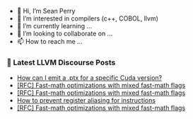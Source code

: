 - 👋 Hi, I’m Sean Perry
- 👀 I’m interested in compilers (c++, COBOL, llvm)
- 🌱 I’m currently learning ...
- 💞️ I’m looking to collaborate on ...
- 📫 How to reach me ...

<!---
s66perry/s66perry is a ✨ special ✨ repository because its `README.md` (this file) appears on your GitHub profile.
You can click the Preview link to take a look at your changes.
--->
### 📕 Latest LLVM Discourse Posts

<!-- DISCOURSE-LLVM:START -->
- [How can I emit a .ptx for a specific Cuda version?](https://discourse.llvm.org/t/how-can-i-emit-a-ptx-for-a-specific-cuda-version/78303#post_4)
- [[RFC] Fast-math optimizations with mixed fast-math flags](https://discourse.llvm.org/t/rfc-fast-math-optimizations-with-mixed-fast-math-flags/78320#post_3)
- [[RFC] Fast-math optimizations with mixed fast-math flags](https://discourse.llvm.org/t/rfc-fast-math-optimizations-with-mixed-fast-math-flags/78320#post_2)
- [How to prevent register aliasing for instructions](https://discourse.llvm.org/t/how-to-prevent-register-aliasing-for-instructions/78315#post_3)
- [[RFC] Fast-math optimizations with mixed fast-math flags](https://discourse.llvm.org/t/rfc-fast-math-optimizations-with-mixed-fast-math-flags/78320#post_1)
<!-- DISCOURSE-LLVM:END -->
